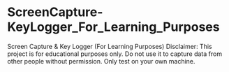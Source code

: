 # ScreenCapture-KeyLogger_For_Learning_Purposes
Screen Capture &amp; Key Logger (For Learning Purposes)  Disclaimer: This project is for educational purposes only. Do not use it to capture data from other people without permission. Only test on your own machine.
